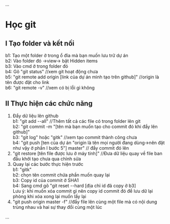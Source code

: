 
...
# Học git
## I Tạo folder và kết nối
b1: Tạo một folder ở trong ổ đỉa mà bạn muốn lưu trữ dự án  
b2: Vào folder đó ->view-> bật Hidden items  
b3: Vào cmd ở trong folder đó  
b4: Gõ "git status" //xem git hoạt động chưa  
b5: "git remote add origin [link của dự án mình tạo trên github]" //origin là tên được đặt cho link  
b6: "git remote -v" //xem có bị lỗi gì không  

## II Thực hiện các chức năng
1. Đẩy dử liệu lên github  
b1: "git add --all" //Thêm tất cả các file có trong folder lên git  
b2: "git commit -m "[tên mà bạn muốn tạo cho commit đó khi đẩy lên github]"  
b3: "git log" hoặc "gitk" //xem tạo commit thành công chưa  
b4: "git push [ten của dự án "origin là tên mọi người đang dùng->nên đặt như vậy ở phần I bước 5"] master"
    // đẩy commit đó lên  
2. "git restore [tên file được lưu ở máy tính]" //Đưa dữ liệu quay về file ban đầu khởi tạo chưa qua chỉnh sửa  
3. Quay lại các bước thực hiện trước  
b1: "gitk"  
b2: chọn tên commit chứa phần muốn quay lại  
b3: Copy id của commit ở SHA1  
b4: Sang cmd gõ "git reset --hard [địa chỉ id đã copy ở b3]  
Lưu ý: khi muốn xóa commit gì nên copy id commit đó để lưu dữ lại phòng khi xóa xong lại muốn lấy lại  
4. "git push origin master -f" //đẩy file lên cùng một file mà có nội dung trùng nhau và hai sự thay đổi cùng một lúc

...